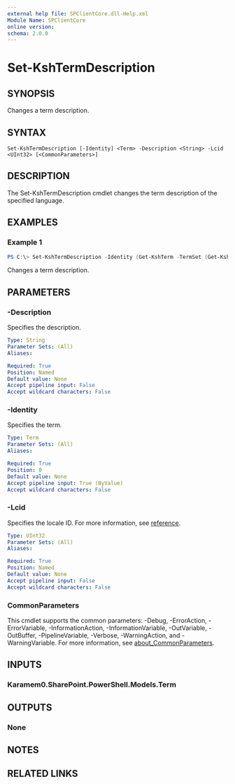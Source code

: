 ```yaml
---
external help file: SPClientCore.dll-Help.xml
Module Name: SPClientCore
online version:
schema: 2.0.0
---
```


# Set-KshTermDescription

## SYNOPSIS
Changes a term description.

## SYNTAX

```
Set-KshTermDescription [-Identity] <Term> -Description <String> -Lcid <UInt32> [<CommonParameters>]
```

## DESCRIPTION
The Set-KshTermDescription cmdlet changes the term description of the specified language.

## EXAMPLES

### Example 1
```powershell
PS C:\> Set-KshTermDescription -Identity (Get-KshTerm -TermSet (Get-KshTermSet -TermGroup (Get-KshTermGroup -TermGroupName 'Company') -TermSetName 'Department') -TermName 'Human Resources') -Description 'An organization performs human resource management.' -Lcid 1033
```

Changes a term description.

## PARAMETERS

### -Description
Specifies the description.

```yaml
Type: String
Parameter Sets: (All)
Aliases:

Required: True
Position: Named
Default value: None
Accept pipeline input: False
Accept wildcard characters: False
```

### -Identity
Specifies the term.

```yaml
Type: Term
Parameter Sets: (All)
Aliases:

Required: True
Position: 0
Default value: None
Accept pipeline input: True (ByValue)
Accept wildcard characters: False
```

### -Lcid
Specifies the locale ID.
For more information, see [reference](https://docs.microsoft.com/ja-jp/openspecs/windows_protocols/ms-lcid/70feba9f-294e-491e-b6eb-56532684c37f).

```yaml
Type: UInt32
Parameter Sets: (All)
Aliases:

Required: True
Position: Named
Default value: None
Accept pipeline input: False
Accept wildcard characters: False
```

### CommonParameters
This cmdlet supports the common parameters: -Debug, -ErrorAction, -ErrorVariable, -InformationAction, -InformationVariable, -OutVariable, -OutBuffer, -PipelineVariable, -Verbose, -WarningAction, and -WarningVariable. For more information, see [about_CommonParameters](http://go.microsoft.com/fwlink/?LinkID=113216).

## INPUTS

### Karamem0.SharePoint.PowerShell.Models.Term

## OUTPUTS

### None

## NOTES

## RELATED LINKS
